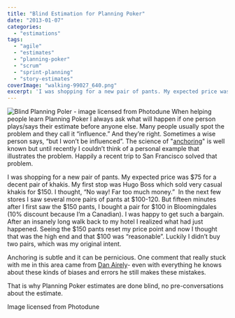 ```yaml
---
title: "Blind Estimation for Planning Poker"
date: "2013-01-07"
categories: 
  - "estimations"
tags: 
  - "agile"
  - "estimates"
  - "planning-poker"
  - "scrum"
  - "sprint-planning"
  - "story-estimates"
coverImage: "walking-99027_640.png"
excerpt: 'I was shopping for a new pair of pants. My expected price was $75 for a decent pair of'
---
```


![Blind Planning Poler - image licensed from Photodune](src/content/blog/blind-estimation-planning-poker/images/walking-99027_640.png) When helping people learn Planning Poker I always ask what will happen if one person plays/says their estimate before anyone else. Many people usually spot the problem and they call it “influence.” And they’re right. Sometimes a wise person says, “but I won’t be influenced”. The science of "[anchoring](https://en.wikipedia.org/wiki/Anchoring)" is well known but until recently I couldn’t think of a personal example that illustrates the problem. Happily a recent trip to San Francisco solved that problem.

I was shopping for a new pair of pants. My expected price was $75 for a decent pair of khakis. My first stop was Hugo Boss which sold very casual khakis for $150. I thought, “No way! Far too much money.”  In the next few stores I saw several more pairs of pants at $100-120. But fifteen minutes after I first saw the $150 pants, I bought a pair for $100 in Bloomingdales (10% discount because I’m a Canadian). I was happy to get such a bargain. After an insanely long walk back to my hotel I realized what had just happened. Seeing the $150 pants reset my price point and now I thought that was the high end and that $100 was “reasonable”. Luckily I didn’t buy two pairs, which was my original intent.

Anchoring is subtle and it can be pernicious. One comment that really stuck with me in this area came from [Dan Airely](https://danariely.com)\- even with everything he knows about these kinds of biases and errors he still makes these mistakes.

That is why Planning Poker estimates are done blind, no pre-conversations about the estimate.

Image licensed from Photodune
